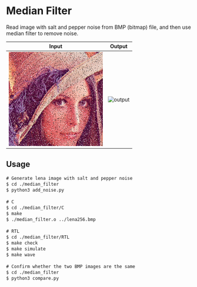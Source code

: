 # Median Filter
Read image with salt and pepper noise from BMP (bitmap) file, and then use median filter to remove noise.

| Input                         | Output                  |
| ----------------------------- | ----------------------- |
| ![input](./lena256_noise.bmp) | ![output](./output.bmp) |

## Usage
```shell
# Generate lena image with salt and pepper noise
$ cd ./median_filter
$ python3 add_noise.py 

# C
$ cd ./median_filter/C
$ make
$ ./median_filter.o ../lena256.bmp

# RTL
$ cd ./median_filter/RTL
$ make check
$ make simulate
$ make wave

# Confirm whether the two BMP images are the same
$ cd ./median_filter
$ python3 compare.py 
```